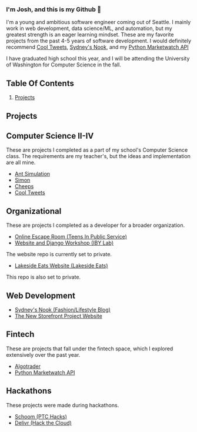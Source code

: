 ### I'm Josh, and this is my Github 👋

I'm a young and ambitious software engineer coming out of Seattle.  I mainly work in web development, data science/ML, and automation, but my greatest strength is an eager learning mindset.  These are my favorite projects from the past 4-5 years of software development.  I would definitely recommend [Cool Tweets](https://github.com/ProfJAT/cool-tweets), [Sydney's Nook](https://github.com/ProfJAT/sydneys-nook), and my [Python Marketwatch API](https://github.com/ProfJAT/marketwatch-api-py)

I have graduated high school this year, and I will be attending the University of Washington for Computer Science in the fall.

## Table Of Contents

 1) [Projects](#Projects)

## Projects

## Computer Science II-IV
These are projects I completed as a part of my school's Computer Science class.  The requirements are my teacher's, but the ideas and implementation are all mine.

 - [Ant Simulation](https://github.com/ProfJAT/ant-simulation)
 - [Simon](https://github.com/ProfJAT/simon)
 - [Cheeps](https://github.com/ProfJAT/cheeps-app)
 - [Cool Tweets](https://github.com/ProfJAT/cool-tweets)

## Organizational
These are projects I completed as a developer for a broader organization.

 - [Online Escape Room (Teens In Public Service)](https://github.com/ProfJAT/escape-room)
 - [Website and Django Workshop (IBY Lab)](https://github.com/iby-lab)

The website repo is currently set to private.

 - [Lakeside Eats Website (Lakeside Eats)](https://github.com/panda2k/lakeside-eats)

This repo is also set to private.

## Web Development

 - [Sydney's Nook (Fashion/Lifestyle Blog)](https://github.com/ProfJAT/sydneys-nook)
 - [The New Storefront Project Website](https://github.com/ProfJAT/nsfp-web)

## Fintech
These are projects that fall under the fintech space, which I explored extensively over the past year.

 - [Algotrader](https://github.com/ProfJAT/algotrader)
 - [Python Marketwatch API](https://github.com/ProfJAT/marketwatch-api-py)

## Hackathons
These projects were made during hackathons.

 - [Schoom (PTC Hacks)](https://github.com/ProfJAT/ptc-hacks)
 - [Delivr (Hack the Cloud)](https://github.com/ProfJAT/htc-2.0)
